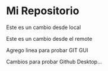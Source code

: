 # Mi Repositorio

Este es un cambio desde local

Este es un cambio desde el remote

Agrego linea para probar GIT GUI

Cambios para probar Github Desktop...